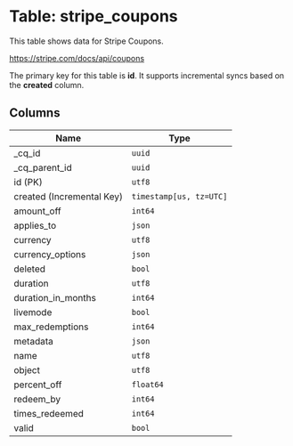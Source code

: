 # Table: stripe_coupons

This table shows data for Stripe Coupons.

https://stripe.com/docs/api/coupons

The primary key for this table is **id**.
It supports incremental syncs based on the **created** column.

## Columns

| Name          | Type          |
| ------------- | ------------- |
|_cq_id|`uuid`|
|_cq_parent_id|`uuid`|
|id (PK)|`utf8`|
|created (Incremental Key)|`timestamp[us, tz=UTC]`|
|amount_off|`int64`|
|applies_to|`json`|
|currency|`utf8`|
|currency_options|`json`|
|deleted|`bool`|
|duration|`utf8`|
|duration_in_months|`int64`|
|livemode|`bool`|
|max_redemptions|`int64`|
|metadata|`json`|
|name|`utf8`|
|object|`utf8`|
|percent_off|`float64`|
|redeem_by|`int64`|
|times_redeemed|`int64`|
|valid|`bool`|